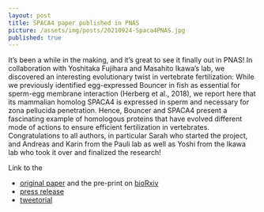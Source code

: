 ```yaml
---
layout: post
title: SPACA4 paper published in PNAS
picture: /assets/img/posts/20210924-Spaca4PNAS.jpg
published: true
---
```

It’s been a while in the making, and it’s great to see it finally out in PNAS! 
In collaboration with Yoshitaka Fujihara and Masahito Ikawa’s lab, we discovered an interesting evolutionary twist in vertebrate fertilization: While we previously identified egg-expressed Bouncer in fish as essential for sperm-egg membrane interaction (Herberg et al., 2018), we report here that its mammalian homolog SPACA4 is expressed in sperm and necessary for zona pellucida penetration. Hence, Bouncer and SPACA4 present a fascinating example of homologous proteins that have evolved different mode of actions to ensure efficient fertilization in vertebrates.
Congratulations to all authors, in particular Sarah who started the project, and Andreas and Karin from the Pauli lab as well as Yoshi from the Ikawa lab who took it over and finalized the research!

Link to the
- [original paper](https://www.pnas.org/content/118/39/e2108777118) and the pre-print on [bioRxiv](https://www.biorxiv.org/content/10.1101/2021.05.02.442348v2)
- [press release]( https://www.imp.ac.at/news/article/mouse-sperm-need-a-molecular-vip-pass-to-reach-the-egg-membrane/)
- [tweetorial](https://twitter.com/PauliGroup/status/1441409826039468032)
